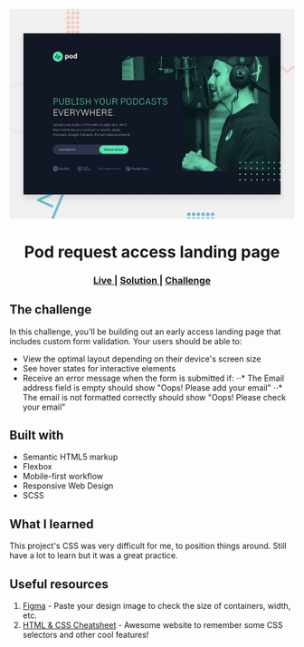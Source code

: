 ![Design preview for the Pod request access landing page challenge](./preview.jpg)

<h1 align="center">Pod request access landing page </h1>

<div align="center">
    <h3>
    <a href="https://matheuskrieck.github.io/pod-request-access-landing-page/" target="_blank" color="white">
      Live
    </a>
    <span> | </span>
    <a href="https://www.frontendmentor.io/solutions/product-preview-card-content-Du1DMwEOiX" target="_blank" color="white">
      Solution
    </a>
    <span> | </span>
    <a href="https://www.frontendmentor.io/challenges/product-preview-card-component-GO7UmttRfa" target="_blank" color="white">
      Challenge
    </a>
    </h3>
</div>

## The challenge

In this challenge, you'll be building out an early access landing page that includes custom form validation.
Your users should be able to:
- View the optimal layout depending on their device's screen size
- See hover states for interactive elements
- Receive an error message when the form is submitted if:
⋅⋅* The Email address field is empty should show "Oops! Please add your email"
⋅⋅* The email is not formatted correctly should show "Oops! Please check your email"


## Built with 

- Semantic HTML5 markup
- Flexbox
- Mobile-first workflow
- Responsive Web Design
- SCSS

## What I learned
This project's CSS was very difficult for me, to position things around. Still have a lot to learn but it was a great practice.

## Useful resources

1. [Figma](https://www.figma.com/) - Paste your design image to check the size of containers, width, etc.
2. [HTML & CSS Cheatsheet](https://htmlcheatsheet.com/css/) - Awesome website to remember some CSS selectors and other cool features!
